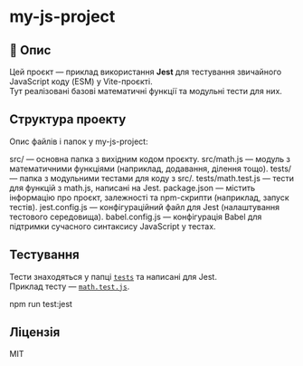 # my-js-project

## 📌 Опис

Цей проєкт — приклад використання **Jest** для тестування звичайного JavaScript коду (ESM) у Vite-проєкті.  
Тут реалізовані базові математичні функції та модульні тести для них.

## Структура проекту

Опис файлів і папок у my-js-project:

src/ — основна папка з вихідним кодом проєкту.
src/math.js — модуль з математичними функціями (наприклад, додавання, ділення тощо).
tests/ — папка з модульними тестами для коду з src/.
tests/math.test.js — тести для функцій з math.js, написані на Jest.
package.json — містить інформацію про проєкт, залежності та npm-скрипти (наприклад, запуск тестів).
jest.config.js — конфігураційний файл для Jest (налаштування тестового середовища).
babel.config.js — конфігурація Babel для підтримки сучасного синтаксису JavaScript у тестах.

## Тестування

Тести знаходяться у папці [`tests`](tests/) та написані для Jest.  
Приклад тесту — [`math.test.js`](tests/math.test.js).

npm run test:jest

## Ліцензія

MIT